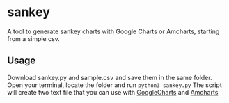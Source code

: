 # sankey
A tool to generate sankey charts with Google Charts or Amcharts, starting from a simple csv.

## Usage
Download sankey.py and sample.csv and save them in the same folder.
Open your terminal, locate the folder and run
```python3 sankey.py```
The script will create two text file that you can use with [GoogleCharts](https://developers.google.com/chart/interactive/docs/gallery/sankey) and [Amcharts](https://www.amcharts.com/demos/sankey-diagram/)

